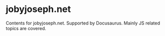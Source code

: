 # jobyjoseph.net
Contents for jobyjoseph.net. Supported by Docusaurus. Mainly JS related topics are covered.

